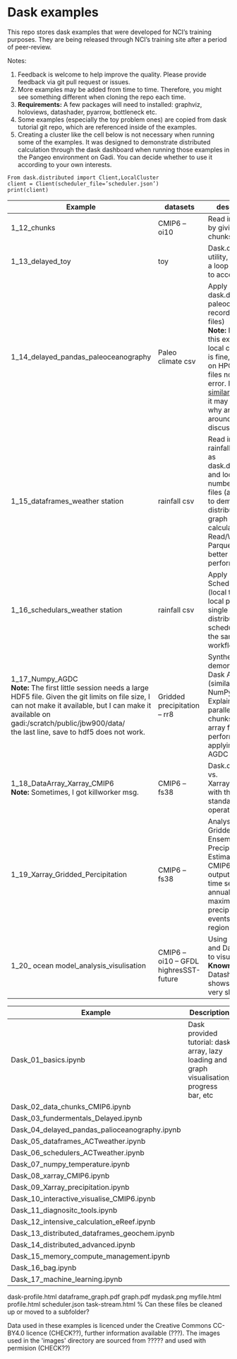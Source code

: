 # Dask examples

This repo stores dask examples that were developed for NCI’s training purposes. They are being released through NCI’s training site after a period of peer-review.

Notes:

1. Feedback is welcome to help improve the quality. Please provide feedback via git pull request or issues.
2. More examples may be added from time to time. Therefore, you might see something different when cloning the repo each time.
3. **Requirements:** A few packages will need to installed: graphviz, holoviews, datashader, pyarrow, bottleneck etc.
4. Some examples (especially the toy problem ones) are copied from dask tutorial git repo, which are referenced inside of the examples.
5. Creating a cluster like the cell below is not necessary when running some of the examples. It was designed to demonstrate distributed calculation through the dask dashboard when running those examples in the Pangeo environment on Gadi. You can decide whether to use it according to your own interests.

```
From dask.distributed import Client,LocalCluster
client = Client(scheduler_file=’scheduler.json’)
print(client)
```

| Example | datasets | description |
| --- | --- | --- |
| 1_12_chunks | CMIP6 – oi10 | Read in CMIP6 by giving a chunksize |
| 1_13_delayed_toy | toy | Dask.delayed utility, apply it to a loop example to accelerate |
| 1_14_delayed_pandas_paleoceanography | Paleo climate csv | Apply dask.delayed to paleoclimate records (in csv files)<br> **Note:** Running this example on local computer is fine, but not on HPC with csv files not found error. I found [a similar issue](https://stackoverflow.com/questions/50987030/file-not-found-error-in-dask-program-run-on-cluster) and it may explain why and work arounds are discussed. |
| 1_15_dataframes_weather station | rainfall csv | Read in BoM rainfall csv data as dask.dataframe, and loop over a number of csv files (as chunks) to demonstrate distributed graph calculation.<br> Read/Write to Parquet for a better performance |
| 1_16_schedulars_weather station | rainfall csv | Apply Dask Schedulers (local thread, local processes, single thread, distributed schedulars) to the same workflow above. |
| 1_17_Numpy_AGDC <br> **Note:** The first little session needs a large HDF5 file. Given the git limits on file size, I can not make it available, but I can make it available on gadi:/scratch/public/jbw900/data/ <br> the last line, save to hdf5 does not work. | Gridded precipitation – rr8 | Synthetic data to demonstrate Dask Array (similar to NumPy Array). Explain parallelism (by chunks) on array for better performance by applying to AGDC datasets. |
| 1_18_DataArray_Xarray_CMIP6 <br>**Note:** Sometimes, I got killworker msg. | CMIP6 – fs38 | Dask.dataArray vs. Xarray.dataArray with the same standard xarray operations. |
| 1_19_Xarray_Gridded_Percipitation | CMIP6 – fs38 | Analysis of Gridded Ensemble Precipitation Estimates using CMIP6 model output. Extract a time series of annual maximum precipitation events over a region |
| 1_20_ ocean model_analysis_visulisation | CMIP6 – oi10 – GFDL highresSST-future | Using Holoviews and Datashader to visualise data <br> **Known issue:** Datashader shows snapshot very slowly |

| Example | Description |
| --- | --- |
| Dask_01_basics.ipynb | Dask provided tutorial: dask array, lazy loading and graph visualisation, progress bar, etc |
| Dask_02_data_chunks_CMIP6.ipynb |  |
| Dask_03_fundermentals_Delayed.ipynb |  |
| Dask_04_delayed_pandas_palioceanography.ipynb |  |
| Dask_05_dataframes_ACTweather.ipynb |  |
| Dask_06_schedulers_ACTweather.ipynb |  |
| Dask_07_numpy_temperature.ipynb |  |
| Dask_08_xarray_CMIP6.ipynb |  |
| Dask_09_Xarray_precipitation.ipynb |  |
| Dask_10_interactive_visualise_CMIP6.ipynb |  |
| Dask_11_diagnositc_tools.ipynb |  |
| Dask_12_intensive_calculation_eReef.ipynb |  |
| Dask_13_distributed_dataframes_geochem.ipynb |  |
| Dask_14_distributed_advanced.ipynb |  |
| Dask_15_memory_compute_management.ipynb |  |
| Dask_16_bag.ipynb |  |
| Dask_17_machine_learning.ipynb |  |

dask-profile.html
dataframe_graph.pdf
graph.pdf
mydask.png
myfile.html
profile.html
scheduler.json
task-stream.html
% Can these files be cleaned up or moved to a subfolder?

Data used in these examples is licenced under the Creative Commons CC-BY4.0 licence (CHECK??), further information available (???). The images used in the 'images' directory are sourced from ????? and used with permision (CHECK??)
